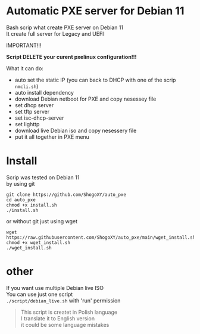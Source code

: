 # Automatic PXE server for Debian 11



Bash scrip what create PXE server on Debian 11  
It create full server for Legacy and UEFI

IMPORTANT!!!  

**Script DELETE your curent pxelinux configuration!!!**

What it can do:
* auto set the static IP (you can back to DHCP with one of the scrip `nmcli.sh`)
* auto install dependency
* download Debian netboot for PXE and copy nesessey file
* set dhcp server
* set tftp server
* set isc-dhcp-server
* set lighttp
* download live Debian iso and copy nesessery file
* put it all together in PXE menu


# Install



Scrip was tested on Debian 11  
by using git
```
git clone https://github.com/ShogoXY/auto_pxe
cd auto_pxe
chmod +x install.sh
./install.sh 
```
or without git just using wget

```
wget https://raw.githubusercontent.com/ShogoXY/auto_pxe/main/wget_install.sh
chmod +x wget_install.sh
./wget_install.sh
```
# other

If you want use multiple Debian live ISO  
You can use just one script  
`./script/debian_live.sh`
with 'run' permission


>This script is createt in Polish language  
>I translate it to English version  
>it could be some language mistakes
